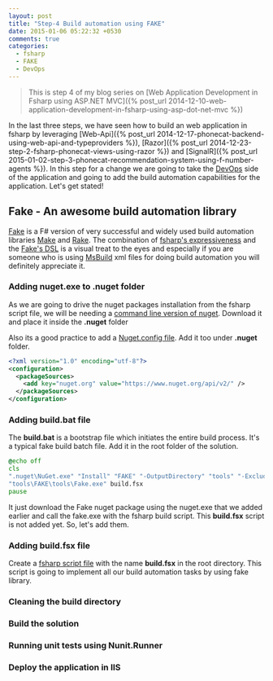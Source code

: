 ```yaml
---
layout: post
title: "Step-4 Build automation using FAKE"
date: 2015-01-06 05:22:32 +0530
comments: true
categories: 
  - fsharp
  - FAKE
  - DevOps 
---
```


> This is step 4 of my blog series on [Web Application Development in Fsharp using ASP.NET MVC]({% post_url 2014-12-10-web-application-development-in-fsharp-using-asp-dot-net-mvc %})

In the last three steps, we have seen how to build an web application in fsharp by leveraging [Web-Api]({% post_url 2014-12-17-phonecat-backend-using-web-api-and-typeproviders %}), [Razor]({% post_url 2014-12-23-step-2-fsharp-phonecat-views-using-razor %}) and [SignalR]({% post_url 2015-01-02-step-3-phonecat-recommendation-system-using-f-number-agents %}). In this step for a change we are going to take the [DevOps](http://en.wikipedia.org/wiki/DevOps) side of the application and going to add the build automation capabilities for the application. Let's get stated!

## Fake - An awesome build automation library

[Fake](http://fsharp.github.io/FAKE/) is a F# version of very successful and widely used build automation libraries [Make](http://www.gnu.org/software/make/) and [Rake](http://en.wikipedia.org/wiki/Rake_%28software%29). The combination of [fsharp's expressiveness](http://fsharp.org/testimonials/) and the [Fake's DSL](http://fsharp.github.io/FAKE/gettingstarted.html) is a visual treat to the eyes and especially if you are someone who is using [MsBuild](http://en.wikipedia.org/wiki/MSBuild) xml files for doing build automation you will definitely appreciate it.


### Adding nuget.exe to .nuget folder

As we are going to drive the nuget packages installation from the fsharp script file, we will be needing a [command line version of nuget](nuget.org/nuget.exe). Download it and place it inside the **.nuget** folder

Also its a good practice to add a [Nuget.config file](http://docs.nuget.org/docs/reference/nuget-config-settings). Add it too under **.nuget** folder. 

```xml 
<?xml version="1.0" encoding="utf-8"?>
<configuration>
  <packageSources>
    <add key="nuget.org" value="https://www.nuget.org/api/v2/" />
  </packageSources> 
</configuration>
```

### Adding build.bat file

The **build.bat** is a bootstrap file which initiates the entire build process. It's a typical fake build batch file. Add it in the root folder of the solution.

```bat
@echo off
cls
".nuget\NuGet.exe" "Install" "FAKE" "-OutputDirectory" "tools" "-ExcludeVersion"
"tools\FAKE\tools\Fake.exe" build.fsx
pause
``` 
It just download the Fake nuget package using the nuget.exe that we added earlier and call the fake.exe with the fsharp build script. This **build.fsx** script is not added yet. So, let's add them.

### Adding build.fsx file

Create a [fsharp script file](http://blogs.msdn.com/b/chrsmith/archive/2008/09/12/scripting-in-f.aspx) with the name **build.fsx** in the root directory. This script is going to implement all our build automation tasks by using fake library.


### Cleaning the build directory

### Build the solution

### Running unit tests using Nunit.Runner

### Deploy the application in IIS